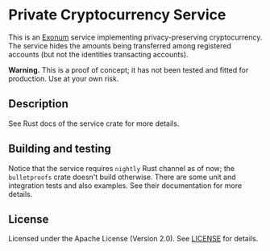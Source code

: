 # Private Cryptocurrency Service

This is an [Exonum] service implementing privacy-preserving cryptocurrency. The service hides the amounts being
transferred among registered accounts (but not the identities transacting accounts).

**Warning.** This is a proof of concept; it has not been tested and fitted for production. Use at your own risk.

## Description

See Rust docs of the service crate for more details.

## Building and testing

Notice that the service requires `nightly` Rust channel as of now; the `bulletproofs` crate doesn't build otherwise.
There are some unit and integration tests and also examples. See their documentation for more details.

## License

Licensed under the Apache License (Version 2.0). See [LICENSE](LICENSE) for details.

[Exonum]: https://exonum.com/
[bulletproofs-rs]: https://doc.dalek.rs/bulletproofs/
[bulletproofs]: https://eprint.iacr.org/2017/1066.pdf
[pedersen]: https://en.wikipedia.org/wiki/Commitment_scheme
[demo]: https://github.com/exonum/exonum/tree/master/examples